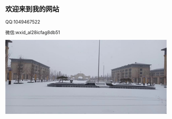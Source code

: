 ## 欢迎来到我的网站


QQ:1049467522


微信:wxid_al28icfag8db51




<p><img src="https://raw.githubusercontent.com/1049467522/1049467522.github.io/master/11.jpg" alt="1" /></p>
